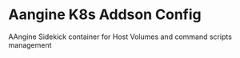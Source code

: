 # Aangine K8s Addson Config

AAngine Sidekick container for Host Volumes and command scripts management